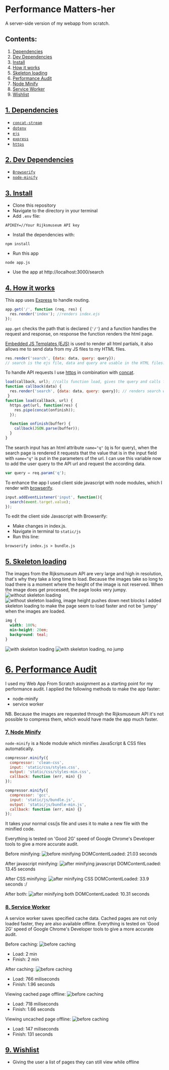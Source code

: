 # Performance Matters-her
A server-side version of my webapp from scratch.

## Contents:
1. [Dependencies](#dependencies)
2. [Dev Dependencies](#devdependencies)
3. [Install](#install)
4. [How it works](#how-it-works)
5. [Skeleton loading](#skeleton-loading)
6. [Performance Audit](#performance-audit)
7. [Node Minify](#node-minify)
8. [Service Worker](#service-worker)
9. [Wishlist](#wishlist)


## [1. Dependencies](#dependencies)
+ [`concat-stream`](https://www.npmjs.com/package/concat-stream)
+ [`dotenv`](https://www.npmjs.com/package/dotenv)
+ [`ejs`](https://www.npmjs.com/package/ejs)
+ [`express`](https://www.npmjs.com/package/express)
+ [`https`](https://www.npmjs.com/package/https)

## [2. Dev Dependencies](#devdependencies)
+ [`Browserify`](https://www.npmjs.com/package/browserify)
+ [`node-minify`](https://www.npmjs.com/package/node-minify)

## [3. Install](#install)
- Clone this repository
- Navigate to the directory in your terminal
- Add `.env` file:
```.env
APIKEY=//Your Rijksmuseum API key
```
- Install the dependencies with:
```
npm install
```
- Run this app 
```
node app.js
```
- Use the app at http://localhost:3000/search

## [4. How it works](#how-it-works)
This app uses [Express](https://www.npmjs.com/package/express) to handle routing. 
```javascript
app.get('/', function (req, res) {
  res.render('index'); //renders index.ejs
});
```
`app.get` checks the path that is declared (`'/'`) and a function handles the request and response, on response the function renders the html page.

[Embedded JS Templates (EJS)](https://www.npmjs.com/package/ejs) is used to render all html partials, it also allows me to send data from my JS files to my HTML files.
```javascript
res.render('search', {data: data, query: query});
// search is the ejs file, data and query are usable in the HTML files.
```

To handle API requests I use [https](https://www.npmjs.com/package/https) in combination with [concat](https://www.npmjs.com/package/concat-stream).
```javascript
load(callback, url); //calls function load, gives the query and calls function callback
function callback(data) {
  res.render('search', {data: data, query: query}); // renders search with an object, these properties are now accessible in index.ejs
 }
function load(callback, url) {
  https.get(url, function(res) {
    res.pipe(concat(onfinish));
  });

  function onfinish(buffer) {
    callback(JSON.parse(buffer));
  }
}
```

The search input has an html attribute `name="q"` (q is for query), when the search page is rendered it requests that the value that is in the input field with `name="q"` is put in the parameters of the url. I can use this variable now to add the user query to the API url and request the according data.
```javascript
var query = req.param('q');
```

To enhance the app I used client side javascript with node modules, which I render with [browserify](https://www.npmjs.com/package/browserify).
```javascript
input.addEventListener('input', function(){
  search(event.target.value);
});
```

To edit the client side Javascript with Browserify: 
- Make changes in index.js. 
- Navigate in terminal to `static/js`
- Run this line:
```
browserify index.js > bundle.js
```

## [5. Skeleton loading](#skeleton-loading)
The images from the Rijksmuseum API are very large and high in resolution, that's why they take a long time to load. Because the images take so long to load there is a moment where the height of the image is not reserved. When the image does get processed, the page looks very jumpy.
![without skeleton loading](/screenshots/noskeleton1.png) ![without skeleton loading, image height pushes down next blocks](/screenshots/noskeleton-jump.png) 
I added skeleton loading to make the page seem to load faster and not be 'jumpy' when the images are loaded.
```css
img {
  width: 100%;
  min-height: 20em;
  background: teal;
}
```
![with skeleton loading](/screenshots/withskeleton.png)
![with skeleton loading, no jump](/screenshots/nojumpskeleton.png)

# [6. Performance Audit](#performance-audit)
I used my Web App From Scratch assignment as a starting point for my performance audit. I applied the following methods to make the app faster:
- node-minify
- service worker

NB. Because the images are requested through the Rijksmuseum API it's not possible to compress them, which would have made the app much faster.

### [7. Node Minify](#node-minify)
`node-minify` is a Node module which minifies JavaScript & CSS files automatically.
```javascript
compressor.minify({
  compressor: 'clean-css',
  input: 'static/css/styles.css',
  output: 'static/css/styles-min.css',
  callback: function (err, min) {}
});

compressor.minify({
  compressor: 'gcc',
  input: 'static/js/bundle.js',
  output: 'static/js/bundle-min.js',
  callback: function (err, min) {}
});
```
It takes your normal css/js file and uses it to make a new file with the minified code.

Everything is tested on 'Good 2G' speed of Google Chrome's Developer tools to give a more accurate audit.

Before minifying:
![before minifying](/screenshots/nominifying.png)
DOMContentLoaded: 21.03 seconds

After javascript minifying:
![after minifying javascript](/screenshots/minifyjs.png)
DOMContentLoaded: 13.45 seconds

After CSS minifying:
![after minifying CSS](/screenshots/minifycss.png)
DOMContentLoaded: 33.9 seconds :/

After both:
![after minifying both](/screenshots/afterminifying.png)
DOMContentLoaded: 10.31 seconds

### [8. Service Worker](#service-worker)
A service worker saves specified cache data. Cached pages are not only loaded faster, they are also available offline.
Everything is tested on 'Good 2G' speed of Google Chrome's Developer tools to give a more accurate audit.

Before caching:
![before caching](/screenshots/normalloadsw.png)
- Load: 2 min
- Finish: 2 min

After caching: 
![before caching](/screenshots/aftercachingsw.png)
- Load: 766 miliseconds
- Finish: 1.96 seconds

Viewing cached page offline:
![before caching](/screenshots/offlinecachedpagesw.png)
- Load: 718 miliseconds
- Finish: 1.66 seconds

Viewing uncached page offline: 
![before caching](/screenshots/offlineversionsw.png)
- Load: 147 miliseconds
- Finish: 131 seconds

## [9. Wishlist](#wishlist)
+ Giving the user a list of pages they can still view while offline
